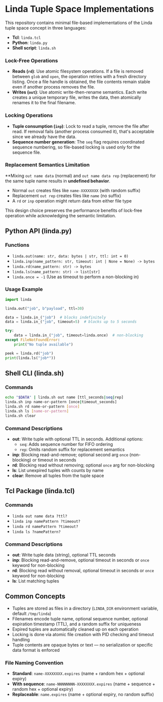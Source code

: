 # Linda Tuple Space Implementations

This repository contains minimal file-based implementations of the Linda tuple space concept in three languages:

- **Tcl**: `linda.tcl` 
- **Python**: `linda.py` 
- **Shell script**: `linda.sh` 

### Lock-Free Operations

- **Reads (`rd`)**: Use atomic filesystem operations. If a file is removed between `glob` and `open`, the operation retries with a fresh directory listing. Once a file handle is obtained, the file contents remain stable even if another process removes the file.
- **Writes (`out`)**: Use atomic write-then-rename semantics. Each write creates a unique temporary file, writes the data, then atomically renames it to the final filename.


### Locking Operations

- **Tuple consumption (`inp`)**: Lock to read a tuple, remove the file after read. If removal fails (another process consumed it), that's acceptable since we already have the data.
- **Sequence number generation**: The `seq` flag requires coordinated sequence numbering, so file-based locking is used only for the sequence file.

### Replacement Semantics Limitation

**Mixing `out name data` (normal) and `out name data rep` (replacement) for the same tuple name results in **undefined behavior**.

- Normal `out` creates files like `name-XXXXXXXX` (with random suffix)
- Replacement `out rep` creates files like `name` (no suffix)
- A `rd` or `inp` operation might return data from either file type

This design choice preserves the performance benefits of lock-free operation while acknowledging the semantic limitation.

## Python API (linda.py)

### Functions

- `linda.out(name: str, data: bytes | str, ttl: int = 0)`
- `linda.inp(name_pattern: str, timeout: int | None = None) -> bytes`
- `linda.rd(name_pattern: str) -> bytes`
- `linda.ls(name_pattern: str) -> list[str]`
- `linda.once = -1` (Use as timeout to perform a non-blocking in)

### Usage Example

```python
import linda

linda.out("job", b"payload", ttl=30)

data = linda.in_("job")  # blocks indefinitely
data = linda.in_("job", timeout=5)  # blocks up to 5 seconds

try:
    data = linda.in_("job", timeout=linda.once)  # non-blocking
except FileNotFoundError:
    print("No tuple available")

peek = linda.rd("job")
print(linda.ls("job*"))
```

## Shell CLI (linda.sh)

### Commands

```bash
echo "$DATA" | linda.sh out name [ttl_seconds|seq|rep]
linda.sh inp name-or-pattern [once|timeout_seconds]
linda.sh rd name-or-pattern [once]
linda.sh ls [name-or-pattern]
linda.sh clear
```

### Command Descriptions

- **out**: Write tuple with optional TTL in seconds. Additional options:
  - `seq`: Adds sequence number for FIFO ordering
  - `rep`: Omits random suffix for replacement semantics
- **inp**: Blocking read-and-remove; optional second arg `once` (non-blocking) or timeout in seconds
- **rd**: Blocking read without removing; optional `once` arg for non-blocking
- **ls**: List unexpired tuples with counts by name
- **clear**: Remove all tuples from the tuple space

## Tcl Package (linda.tcl)

### Commands

- `linda out name data ?ttl?`
- `linda inp namePattern ?timeout?`
- `linda rd namePattern ?timeout?`
- `linda ls ?namePattern?`

### Command Descriptions

- **out**: Write tuple data (string), optional TTL seconds
- **inp**: Blocking read-and-remove, optional timeout in seconds or `once` keyword for non-blocking
- **rd**: Blocking read without removal, optional timeout in seconds or `once` keyword for non-blocking  
- **ls**: List matching tuples

## Common Concepts

- Tuples are stored as files in a directory (`LINDA_DIR` environment variable, default `/tmp/linda`)
- Filenames encode tuple name, optional sequence number, optional expiration timestamp (TTL), and a random suffix for uniqueness
- Expired tuples are automatically cleaned up on each operation
- Locking is done via atomic file creation with PID checking and timeout handling
- Tuple contents are opaque bytes or text — no serialization or specific data format is enforced

### File Naming Convention

- **Standard**: `name-XXXXXXXX.expires` (name + random hex + optional expiry)
- **With sequence**: `name-NNNNNNNN-XXXXXXXX.expires` (name + sequence + random hex + optional expiry)
- **Replaceable**: `name.expires` (name + optional expiry, no random suffix)

